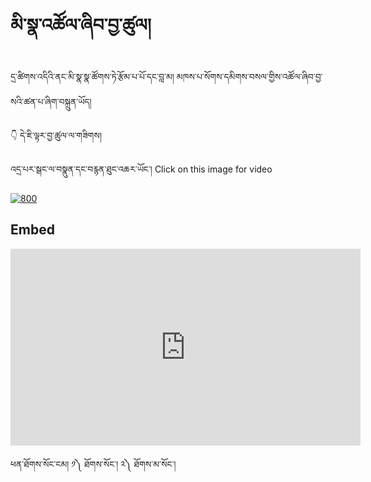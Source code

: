#  མི་སྣ་འཚོལ་ཞིབ་བྱ་ཚུལ།

དྲ་ཚིགས་འདིའི་ནང་མི་སྣ་སྣ་ཚོགས་ཏེ་རྩོམ་པ་པོ་དང་བླ་མ། མཁས་པ་སོགས་དམིགས་བསལ་གྱིས་འཚོལ་ཞིབ་བྱ་སའི་ཚན་པ་ཞིག་བསྐྲུན་ཡོད།

👇 དེ་ཇི་ལྟར་བྱ་ཚུལ་ལ་གཟིགས།

འདྲ་པར་སྒང་ལ་བསྣུན་དང་བརྙན་ཐུང་འཆར་ཡོང་། Click on this image for video

[![800](https://user-images.githubusercontent.com/28945342/229040609-37a1151f-61c6-4f93-b28b-d04852f43514.png)](https://youtu.be/VJbAZxBycSs)

## Embed
<iframe width="560" height="315" src="https://www.youtube.com/embed/VJbAZxBycSs" title="YouTube video player" frameborder="0" allow="accelerometer; autoplay; clipboard-write; encrypted-media; gyroscope; picture-in-picture; web-share" allowfullscreen></iframe>

ཕན་ཐོགས་སོང་ངམ། ༡༽ ཐོགས་སོང་། ༢༽ ཐོགས་མ་སོང་།
